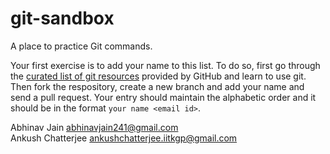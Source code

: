 # git-sandbox
A place to practice Git commands.

Your first exercise is to add your name to this list. To do so, first go through
the [curated list of git
resources](https://help.github.com/articles/good-resources-for-learning-git-and-github/)
provided by GitHub and learn to use git. Then fork the respository, create
a new branch and add your name and send a pull request. Your entry should
maintain the alphabetic order and it should be in the format `your name <email
id>`.

Abhinav Jain <abhinavjain241@gmail.com> <br />
Ankush Chatterjee <ankushchatterjee.iitkgp@gmail.com>
